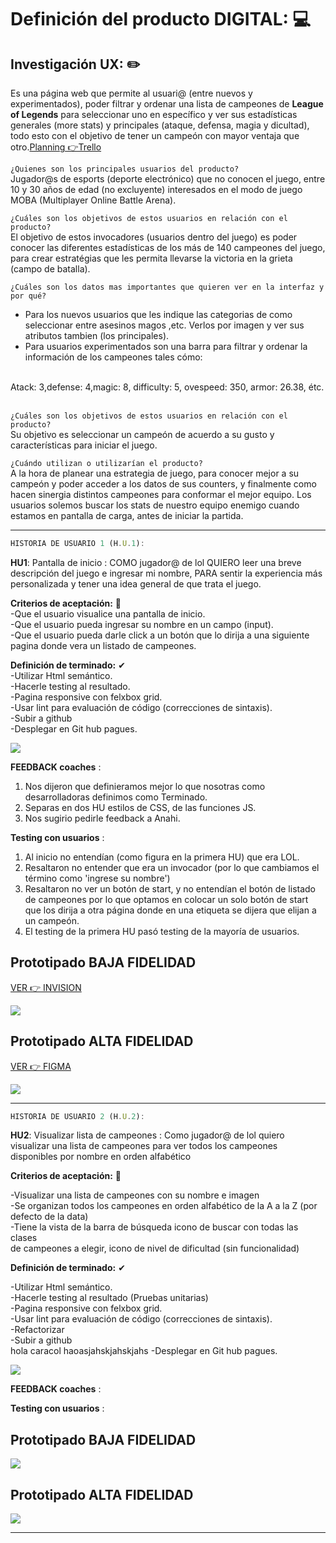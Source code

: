 

# Definición del producto DIGITAL: 💻


## Investigación UX: ✏️
 
Es una página web que permite al usuari@ (entre nuevos y experimentados), poder filtrar y ordenar una lista de campeones de **League of Legends** para seleccionar uno en específico y ver sus estadísticas generales (more stats) y principales (ataque, defensa, magia y dicultad), 
todo esto con el objetivo de tener un campeón con mayor ventaja que otro.[Planning 👉Trello](https://trello.com/b/ZbxxiHvY/datalovers)
                                             

`¿Quienes son los principales usuarios del producto?`
<br>
Jugador@s de esports (deporte electrónico) que no conocen el juego, entre 10 y 30 años de edad (no excluyente) 
interesados en el modo de juego MOBA (Multiplayer Online Battle Arena).

`¿Cuáles son los objetivos de estos usuarios en relación con el producto?`
<br>
El objetivo de estos invocadores (usuarios dentro del juego) es poder conocer las diferentes estadísticas de los más de 140 campeones del juego,
para crear estratégias que les permita llevarse la victoria en la grieta (campo de batalla).

`¿Cuáles son los datos mas importantes que quieren ver en la interfaz y por qué?`
<br>
* Para los nuevos usuarios que les indique las categorias de como seleccionar entre asesinos magos ,etc. Verlos por 
  imagen y ver sus atributos tambien (los principales).<br>
* Para usuarios experimentados son una barra para filtrar y ordenar la información de los campeones tales cómo:<br>
<br>
        Atack: 3,defense: 4,magic: 8, difficulty: 5, ovespeed: 350, armor: 26.38, étc.<br>
<br>

`¿Cuáles son los objetivos de estos usuarios en relación con el producto?`
<br>
Su objetivo es seleccionar un campeón de acuerdo a su gusto y características para iniciar el juego.

`¿Cuándo utilizan o utilizarían el producto?`
<br>
A la hora de planear una estrategia de juego, para conocer mejor a su campeón y poder acceder a los datos de sus counters, 
y finalmente como hacen sinergia distintos campeones para conformar el mejor equipo. Los usuarios solemos buscar los 
stats de nuestro equipo enemigo cuando estamos en pantalla de carga, antes de iniciar la partida.

***************************************
```js
HISTORIA DE USUARIO 1 (H.U.1): 
```

**HU1**: Pantalla de inicio : COMO jugador@ de lol QUIERO leer una breve descripción del juego e ingresar mi nombre, PARA sentir la 
experiencia más personalizada y tener una idea general de que trata el juego.

**Criterios de aceptación:** 🤔
<br>
-Que el usuario visualice una pantalla de inicio.<br>
-Que el usuario pueda ingresar su nombre en un campo (input).<br>
-Que el usuario pueda darle click a un botón que lo dirija a una siguiente pagina donde vera un listado de campeones.

**Definición de terminado:** ✔ 
<br>
-Utilizar Html semántico.<br>
-Hacerle testing al resultado.<br>
-Pagina responsive con felxbox grid.<br>
-Usar lint para evaluación de código (correcciones de sintaxis).<br>
-Subir a github <br>
-Desplegar en Git hub pagues.<br>

![](./src/assets/HU/int1BFmofidicada.jpeg)

**FEEDBACK coaches** : 

1. Nos dijeron que definieramos mejor lo que nosotras como desarrolladoras definimos como Terminado.
2. Separas en dos HU estilos de CSS, de las funciones JS.
3. Nos sugirio pedirle feedback a Anahi.

**Testing con usuarios** :

1. Al inicio no entendían (como figura en la primera HU) que era LOL.
2. Resaltaron no entender que era un invocador (por lo que cambiamos el término como 'ingrese su nombre') 
3. Resaltaron no ver un botón de start, y no entendían el botón de listado de campeones por lo que optamos
   en colocar un solo botón de start que los dirija a otra página donde en una etiqueta se dijera que elijan a un 
   campeón.
4. El testing de la primera HU pasó testing de la mayoría de usuarios.

## Prototipado BAJA FIDELIDAD 
[VER 👉 INVISION](https://mararodriguez597039.invisionapp.com/freehand/datalovers-lol-AYIeTKBpY?v=X6JP0IPtqctW100IADvc3w%3D%3D&linkshare=urlcopied)

![](./src/assets/HU/int1BajaFidelidad.jpeg)

## Prototipado ALTA FIDELIDAD 
[VER 👉 FIGMA](https://www.figma.com/file/lr2q13Jdqztgdy6ag3oV7a/Untitled?node-id=77%3A177)

![](./src/assets/HU/HU1AF.png)


**********************************
```js
HISTORIA DE USUARIO 2 (H.U.2):
```

**HU2**:  Visualizar lista de campeones : Como jugador@ de lol quiero visualizar una lista de campeones para ver 
todos los campeones disponibles por nombre en orden alfabético 

**Criterios de aceptación:** 🤔<br>

-Visualizar una lista de campeones con su nombre e imagen<br>
-Se organizan todos los campeones en orden alfabético de la A a la Z (por defecto de la data) <br>
-Tiene la vista de la barra de búsqueda icono de buscar con todas las clases <br>
 de campeones a elegir, icono de nivel de dificultad  (sin funcionalidad)<br>


**Definición de terminado:** ✔ <br>

-Utilizar Html semántico.<br>
-Hacerle testing al resultado (Pruebas unitarias)<br>
-Pagina responsive con felxbox grid.<br>
-Usar lint para evaluación de código (correcciones de sintaxis).<br>
-Refactorizar <br>
-Subir a github <br>
hola caracol 
haoasjahskjahskjahs
-Desplegar en Git hub pagues.<br>



![](./src/assets/HU/HU2BF.jpeg)

**FEEDBACK coaches** : 

<!-- 1. Nos dijeron que definieramos mejor lo que nosotras como desarrolladoras definimos como Terminado.
2. Separas en dos HU estilos de CSS, de las funciones JS. -->

**Testing con usuarios** :

<!-- 1. Al inicio no entendian (como figura en la primera HU) que era LOL.
2. Resaltaron no entender que era un invocador (por lo que cambiamos el termino como ingrese su nombre) 
3. Realtaron no ver un boton de start, y no entendian el boton de listado de campeones por lo que optamos
   en colocar un solo boton de start que los dirija a otra pagina donde en una etiqueta se dijera que elijan a un 
   campeon.
4. El testing de la primera HU pasó testing de la mayoría de usuarios. -->

## Prototipado BAJA FIDELIDAD 

![](./src/assets/HU/HU2BF.png)

## Prototipado ALTA FIDELIDAD 

![](./src/assets/HU/HU2AF.png)

********************************





















